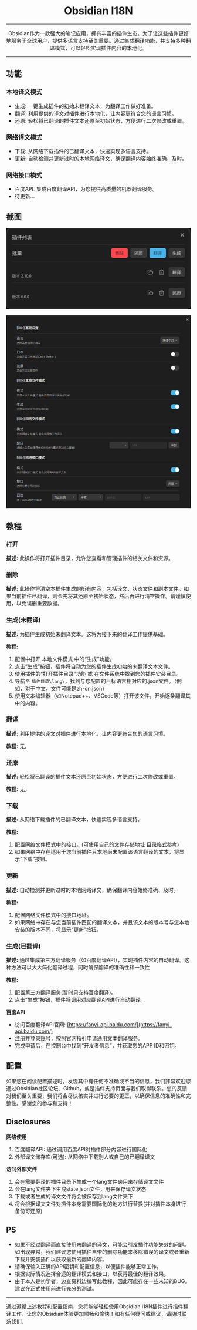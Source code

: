<h1 align="center">Obsidian I18N</h1>

---

<p align="center">Obsidian作为一款强大的笔记应用，拥有丰富的插件生态。为了让这些插件更好地服务于全球用户，提供多语言支持至关重要。通过集成翻译功能，并支持多种翻译模式，可以轻松实现插件内容的本地化。</p>

---

## 功能

### 本地译文模式

- 生成: 一键生成插件的初始未翻译文本，为翻译工作做好准备。
- 翻译: 利用提供的译文对插件进行本地化，让内容更符合您的语言习惯。
- 还原: 轻松将已翻译的插件文本还原至初始状态，方便进行二次修改或重置。

### 网络译文模式

- 下载: 从网络下载插件的已翻译文本，快速实现多语言支持。
- 更新: 自动检测并更新过时的本地网络译文，确保翻译内容始终准确、及时。

### 网络接口模式

- 百度API: 集成百度翻译API，为您提供高质量的机器翻译服务。
- 待更新...

## 截图

![功能界面](images/2024-02-14_150035.png)

![设置界面](images/2024-02-14_144737.png)

## 教程

### 打开

**描述:** 此操作将打开插件目录，允许您查看和管理插件的相关文件和资源。

### 删除

**描述:** 此操作将清空本插件生成的所有内容，包括译文、状态文件和副本文件。如果当前插件已翻译，则会先将其还原至初始状态，然后再进行清空操作。请谨慎使用，以免误删重要数据。

### 生成(未翻译)

**描述:** 为插件生成初始未翻译文本。这将为接下来的翻译工作提供基础。

**教程:** 
1. 配置中打开 本地文件模式 中的“生成”功能。
2. 点击“生成”按钮，插件将自动为您的插件生成初始的未翻译文本文件。
3. 使用插件的“打开插件目录”功能 或 在文件系统中找到您的插件安装目录。
4. 导航至 `插件目录\lang\`，找到与您配置的目标语言相对应的.json文件。（例如，对于中文，文件可能是zh-cn.json）
5. 使用文本编辑器（如Notepad++、VSCode等）打开该文件，开始逐条翻译其中的内容。

### 翻译

**描述:** 利用提供的译文对插件进行本地化，让内容更符合您的语言习惯。

**教程:** 无。

### 还原

**描述:** 轻松将已翻译的插件文本还原至初始状态，方便进行二次修改或重置。

**教程:** 无。

### 下载

**描述:** 从网络下载插件的已翻译文本，快速实现多语言支持。

**教程:** 

1. 配置网络文件模式中的接口。(可使用自己的文件存储地址 [目录格式参考](https://github.com/0011000000110010/obsidian-i18n/tree/main/lang/zh-cn))
2. 如果网络中存在适用于您当前插件且本地尚未配置该语言翻译的文本，将显示“下载”按钮。

### 更新


**描述:**  自动检测并更新过时的本地网络译文，确保翻译内容始终准确、及时。

**教程:** 
1. 配置网络文件模式中的接口地址。
2. 如果网络中存在与您当前插件匹配的翻译文本，并且该文本的版本号与您本地安装的版本不同，将显示“更新”按钮。

### 生成(已翻译)

**描述:** 通过集成第三方翻译服务（如百度翻译API），实现插件内容的自动翻译。这种方法可以大大简化翻译过程，同时确保翻译的准确性和一致性

**教程:** 
1. 配置第三方翻译服务(暂时只支持百度翻译)。
2. 点击“生成”按钮，插件将调用对应翻译API进行自动翻译。

**百度API** 
- 访问百度翻译API官网: [https://fanyi-api.baidu.com/](https://fanyi-api.baidu.com/)
- 注册并登录账号，按照官网指引申请通用文本翻译服务。
- 完成申请后，在控制台中找到“开发者信息”，并获取您的APP ID和密钥。

## 配置

如果您在阅读配置描述时，发现其中有任何不准确或不当的信息，我们非常欢迎您通过Obsidian社区论坛、Github，或是插件支持页面与我们取得联系。您的反馈对我们至关重要，我们将会尽快核实并进行必要的更正，以确保信息的准确性和完整性。感谢您的参与和支持！

## Disclosures

**网络使用**

1. 百度翻译API: 通过调用百度API对插件部分内容进行国际化
2. 外部译文储存库(可选): 从网络中下载别人或自己的已翻译译文

**访问外部文件**

1. 会在需要翻译的插件目录下生成一个lang文件夹用来存储译文文件
2. 会在lang文件夹下生成state.json文件，用来保存译文状态
3. 下载或者生成的译文文件将会被保存到lang文件夹下
4. 将会根据译文文件对插件本身需要国际化的地方进行替换(并对插件本身进行备份可还原)


## PS

- 如果不经过翻译而直接使用未翻译的译文，可能会引发插件功能失效的问题。如出现异常，我们建议您使用插件自带的删除功能来移除错误的译文或者重新下载并安装插件以获取最新的翻译内容。
- 请确保输入正确的API密钥和配置信息，以便插件能够正常工作。
- 根据实际情况选择合适的翻译模式和接口，以获得最佳的翻译效果。
- 由于本人是初学者，边查资料边编写此教程，因此可能存在一些未知的BUG。建议在正式使用前进行充分的测试。

---

通过遵循上述教程和配置指南，您将能够轻松使用Obsidian I18N插件进行插件翻译工作，让您的Obsidian体验更加顺畅和愉快！如有任何疑问或建议，请随时联系我们。
